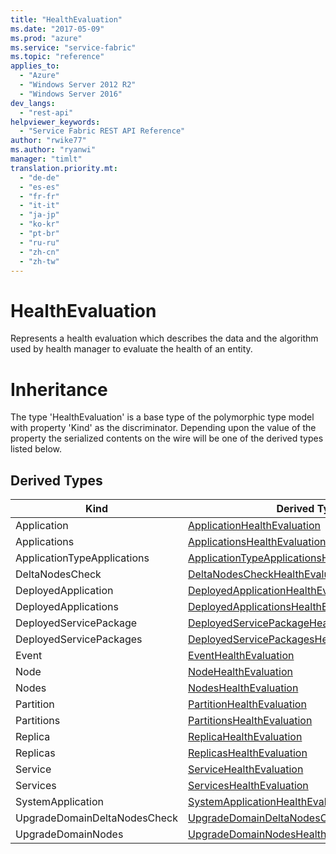 ```yaml
---
title: "HealthEvaluation"
ms.date: "2017-05-09"
ms.prod: "azure"
ms.service: "service-fabric"
ms.topic: "reference"
applies_to: 
  - "Azure"
  - "Windows Server 2012 R2"
  - "Windows Server 2016"
dev_langs: 
  - "rest-api"
helpviewer_keywords: 
  - "Service Fabric REST API Reference"
author: "rwike77"
ms.author: "ryanwi"
manager: "timlt"
translation.priority.mt: 
  - "de-de"
  - "es-es"
  - "fr-fr"
  - "it-it"
  - "ja-jp"
  - "ko-kr"
  - "pt-br"
  - "ru-ru"
  - "zh-cn"
  - "zh-tw"
---
```

# HealthEvaluation

Represents a health evaluation which describes the data and the algorithm used by health manager to evaluate the health of an entity.
# Inheritance

The type 'HealthEvaluation' is a base type of the polymorphic type model with property 'Kind' as the discriminator.
Depending upon the value of the property the serialized contents on the wire will be one of the derived types listed below.
## Derived Types

| Kind | Derived Type |
| --- | --- | 
| Application | [ApplicationHealthEvaluation](sfclient-v56-model-applicationhealthevaluation.md) |
| Applications | [ApplicationsHealthEvaluation](sfclient-v56-model-applicationshealthevaluation.md) |
| ApplicationTypeApplications | [ApplicationTypeApplicationsHealthEvaluation](sfclient-v56-model-applicationtypeapplicationshealthevaluation.md) |
| DeltaNodesCheck | [DeltaNodesCheckHealthEvaluation](sfclient-v56-model-deltanodescheckhealthevaluation.md) |
| DeployedApplication | [DeployedApplicationHealthEvaluation](sfclient-v56-model-deployedapplicationhealthevaluation.md) |
| DeployedApplications | [DeployedApplicationsHealthEvaluation](sfclient-v56-model-deployedapplicationshealthevaluation.md) |
| DeployedServicePackage | [DeployedServicePackageHealthEvaluation](sfclient-v56-model-deployedservicepackagehealthevaluation.md) |
| DeployedServicePackages | [DeployedServicePackagesHealthEvaluation](sfclient-v56-model-deployedservicepackageshealthevaluation.md) |
| Event | [EventHealthEvaluation](sfclient-v56-model-eventhealthevaluation.md) |
| Node | [NodeHealthEvaluation](sfclient-v56-model-nodehealthevaluation.md) |
| Nodes | [NodesHealthEvaluation](sfclient-v56-model-nodeshealthevaluation.md) |
| Partition | [PartitionHealthEvaluation](sfclient-v56-model-partitionhealthevaluation.md) |
| Partitions | [PartitionsHealthEvaluation](sfclient-v56-model-partitionshealthevaluation.md) |
| Replica | [ReplicaHealthEvaluation](sfclient-v56-model-replicahealthevaluation.md) |
| Replicas | [ReplicasHealthEvaluation](sfclient-v56-model-replicashealthevaluation.md) |
| Service | [ServiceHealthEvaluation](sfclient-v56-model-servicehealthevaluation.md) |
| Services | [ServicesHealthEvaluation](sfclient-v56-model-serviceshealthevaluation.md) |
| SystemApplication | [SystemApplicationHealthEvaluation](sfclient-v56-model-systemapplicationhealthevaluation.md) |
| UpgradeDomainDeltaNodesCheck | [UpgradeDomainDeltaNodesCheckHealthEvaluation](sfclient-v56-model-upgradedomaindeltanodescheckhealthevaluation.md) |
| UpgradeDomainNodes | [UpgradeDomainNodesHealthEvaluation](sfclient-v56-model-upgradedomainnodeshealthevaluation.md) |

